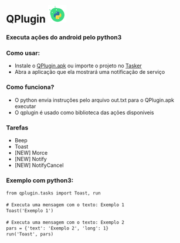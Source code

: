 # QPlugin <img width=50 src="/src/icon.png"/>
### Executa ações do android pelo python3

### Como usar:

* Instale o [QPlugin.apk](https://github.com/brunodavi/QPlugin/blob/master/app/QPlugin.apk?raw=true) ou importe o projeto no [Tasker](https://taskernet.com/shares/?user=AS35m8nXHtAHUb3g429CktIgI9aKlA1%2FEglWKHxy0IyPwx0q7aeQMBH2ekF4AG%2F7FRqn58T5R5q3qrGmIPwa&id=Project%3AQPlugin)
* Abra a aplicação que ela mostrará uma notificação de serviço


### Como funciona?

* O python envia instruções pelo arquivo out.txt para o QPlugin.apk executar
* O qplugin é usado como biblioteca das ações disponíveis


### Tarefas

* Beep
* Toast
* [NEW] Morce
* [NEW] Notify
* [NEW] NotifyCancel


### Exemplo com python3:

    from qplugin.tasks import Toast, run
  
    # Executa uma mensagem com o texto: Exemplo 1
    Toast('Exemplo 1')
  
    # Executa uma mensagem com o texto: Exemplo 2
    pars = {'text': 'Exemplo 2', 'long': 1}
    run('Toast', pars)


